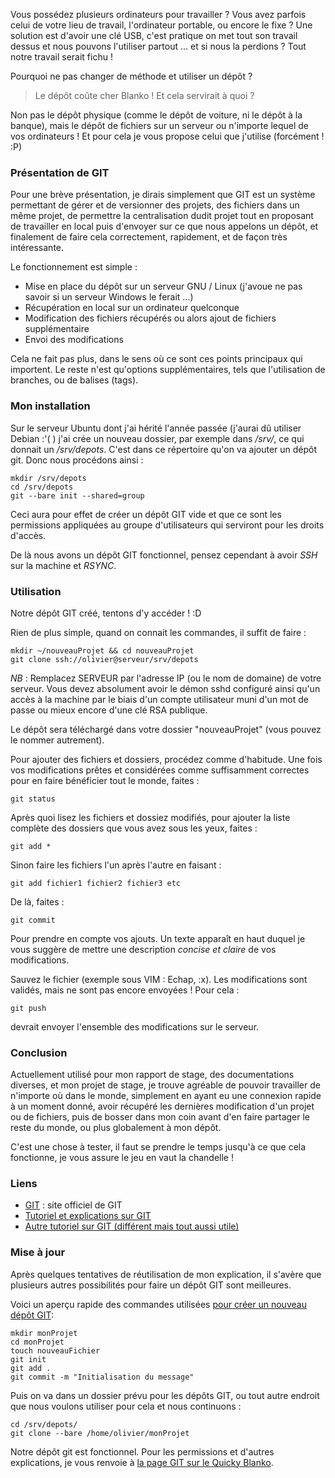Vous possédez plusieurs ordinateurs pour travailler ? Vous avez parfois celui de votre lieu de travail, l'ordinateur portable, ou encore le fixe ? Une solution est d'avoir une clé USB, c'est pratique on met tout son travail dessus et nous pouvons l'utiliser partout ... et si nous la perdions ? Tout notre travail serait fichu !

Pourquoi ne pas changer de méthode et utiliser un dépôt ? 

> Le dépôt coûte cher Blanko ! Et cela servirait à quoi ?

Non pas le dépôt physique (comme le dépôt de voiture, ni le dépôt à la banque), mais le dépôt de fichiers sur un serveur ou n'importe lequel de vos ordinateurs ! Et pour cela je vous propose celui que j'utilise (forcément ! :P)

### Présentation de GIT

Pour une brève présentation, je dirais simplement que GIT est un système permettant de gérer et de versionner des projets, des fichiers dans un même projet, de permettre la centralisation dudit projet tout en proposant de travailler en local puis d'envoyer sur ce que nous appelons un dépôt, et finalement de faire cela correctement, rapidement, et de façon très intéressante.

Le fonctionnement est simple : 

  * Mise en place du dépôt sur un serveur GNU / Linux (j'avoue ne pas savoir si un serveur Windows le ferait ...)
  * Récupération en local sur un ordinateur quelconque
  * Modification des fichiers récupérés ou alors ajout de fichiers supplémentaire
  * Envoi des modifications

Cela ne fait pas plus, dans le sens où ce sont ces points principaux qui importent. Le reste n'est qu'options supplémentaires, tels que l'utilisation de branches, ou de balises (tags).

### Mon installation

Sur le serveur Ubuntu dont j'ai hérité l'année passée (j'aurai dû utiliser Debian :'( ) j'ai crée un nouveau dossier, par exemple dans */srv/*, ce qui donnait un */srv/depots*. C'est dans ce répertoire qu'on va ajouter un dépôt git. Donc nous procédons ainsi : 

	mkdir /srv/depots
	cd /srv/depots
	git --bare init --shared=group

Ceci aura pour effet de créer un dépôt GIT vide et que ce sont les permissions appliquées au groupe d'utilisateurs qui serviront pour les droits d'accès.

De là nous avons un dépôt GIT fonctionnel, pensez cependant à avoir *SSH* sur la machine et *RSYNC*.

### Utilisation

Notre dépôt GIT créé, tentons d'y accéder ! :D

Rien de plus simple, quand on connait les commandes, il suffit de faire : 

	mkdir ~/nouveauProjet && cd nouveauProjet
	git clone ssh://olivier@serveur/srv/depots

*NB* : Remplacez SERVEUR par l'adresse IP (ou le nom de domaine) de votre serveur. Vous devez absolument avoir le démon sshd configuré ainsi qu'un accès à la machine par le biais d'un compte utilisateur muni d'un mot de passe ou mieux encore d'une clé RSA publique.

Le dépôt sera téléchargé dans votre dossier "nouveauProjet" (vous pouvez le nommer autrement).

Pour ajouter des fichiers et dossiers, procédez comme d'habitude. Une fois vos modifications prêtes et considérées comme suffisamment correctes pour en faire bénéficier tout le monde, faites : 

	git status

Après quoi lisez les fichiers et dossiez modifiés, pour ajouter la liste complète des dossiers que vous avez sous les yeux, faites : 

	git add *

Sinon faire les fichiers l'un après l'autre en faisant : 

	git add fichier1 fichier2 fichier3 etc

De là, faites : 

	git commit

Pour prendre en compte vos ajouts. Un texte apparaît en haut duquel je vous suggère de mettre une description *concise et claire* de vos modifications.

Sauvez le fichier (exemple sous VIM : Echap, :x). Les modifications sont validés, mais ne sont pas encore envoyées ! Pour cela : 

	git push

devrait envoyer l'ensemble des modifications sur le serveur.

### Conclusion

Actuellement utilisé pour mon rapport de stage, des documentations diverses, et mon projet de stage, je trouve agréable de pouvoir travailler de n'importe où dans le monde, simplement en ayant eu une connexion rapide à un moment donné, avoir récupéré les dernières modification d'un projet ou de fichiers, puis de bosser dans mon coin avant d'en faire partager le reste du monde, ou plus globalement à mon dépôt.

C'est une chose à tester, il faut se prendre le temps jusqu'à ce que cela fonctionne, je vous assure le jeu en vaut la chandelle !

### Liens

  * [GIT](http://git.or.cz/index.html "Visiter le site officiel de GIT") : site officiel de GIT
  * [Tutoriel et explications sur GIT](http://team.gcu.info/~ange/git_article/index.html "Parcourir le tutoriel sur GIT")
  * [Autre tutoriel sur GIT (différent mais tout aussi utile)](http://www.unixgarden.com/index.php/administration-systeme/git-pour-les-futurs-barbus "Découvrir le tutoriel de GIT pour les barbus")

### Mise à jour

Après quelques tentatives de réutilisation de mon explication, il s'avère que plusieurs autres possibilités pour faire un dépôt GIT sont meilleures.

Voici un aperçu rapide des commandes utilisées <u>pour créer un nouveau dépôt GIT</u>: 

	mkdir monProjet
	cd monProjet
	touch nouveauFichier
	git init
	git add .
	git commit -m "Initialisation du message"

Puis on va dans un dossier prévu pour les dépôts GIT, ou tout autre endroit que nous voulons utiliser pour cela et nous continuons : 

	cd /srv/depots/
	git clone --bare /home/olivier/monProjet

Notre dépôt git est fonctionnel. Pour les permissions et d'autres explications, je vous renvoie à [la page GIT sur le Quicky Blanko](http://olivier.dossmann.net/wiki/doku.php?id=astuces:depots:git "Se rendre sur le Quicky Blanko pour en savoir plus sur le dépôt GIT").


